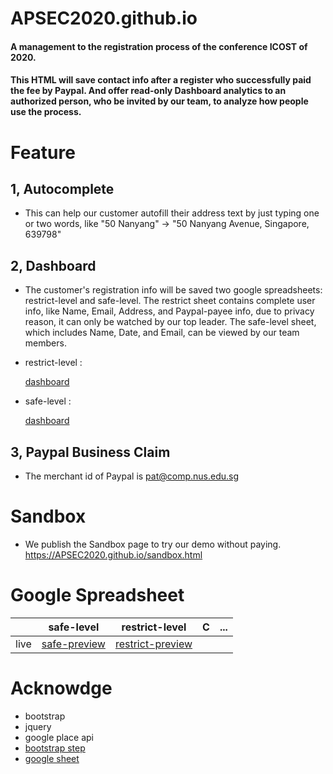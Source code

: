 # APSEC2020.github.io

#### A management to the registration process of the conference ICOST of 2020. 

#### This HTML will save contact info after a register who successfully paid the fee by Paypal. And offer read-only Dashboard analytics to an authorized person, who be invited by our team, to analyze how people use the process.

# Feature

## 1, Autocomplete 
 * This can help our customer autofill their address text by just typing one or two words, like "50 Nanyang" -> "50 Nanyang Avenue, Singapore, 639798"

## 2, Dashboard
 * The customer's registration info will be saved two google spreadsheets: restrict-level and safe-level. The restrict sheet contains complete user info, like Name, Email, Address, and Paypal-payee info, due to privacy reason, it can only be watched by our top leader. The safe-level sheet, which includes Name, Date, and Email, can be viewed by our team members. 

 *  restrict-level : 
 
    [dashboard]( https://docs.google.com/spreadsheets/d/1RotMgZM3ZePnamsLFVhWNJK4QLSqk6ysz8CYTOLl_Xc/edit?usp=sharing )

 * safe-level : 
 
    [dashboard](https://docs.google.com/spreadsheets/d/1kOX0u3hczU38lWLAbAx17V-D50RUE0NfWiSrR1CiWl4/edit?usp=sharing)

## 3, Paypal Business Claim  
  * The merchant id of Paypal is pat@comp.nus.edu.sg


# Sandbox 
 * We publish the Sandbox page to try our demo without paying.
 https://APSEC2020.github.io/sandbox.html

# Google Spreadsheet
 
 |   |     safe-level     |   restrict-level   | C | ... |
|---|:---------:|:-----:|:-:|:---:|
| live | [safe-preview](https://docs.google.com/spreadsheets/d/1kOX0u3hczU38lWLAbAx17V-D50RUE0NfWiSrR1CiWl4/edit?usp=sharing) |  [restrict-preview](https://docs.google.com/spreadsheets/d/1RotMgZM3ZePnamsLFVhWNJK4QLSqk6ysz8CYTOLl_Xc/edit?usp=sharing)  |     |


# Acknowdge 
 * bootstrap 
 * jquery 
 * google place api 
 * [bootstrap step](https://www.codeply.com/go/PPzgkioUj2/bootstrap-step_by_step-form-example)
 * [google sheet](https://github.com/jamiewilson/form-to-google-sheets/edit/master/README.md)

